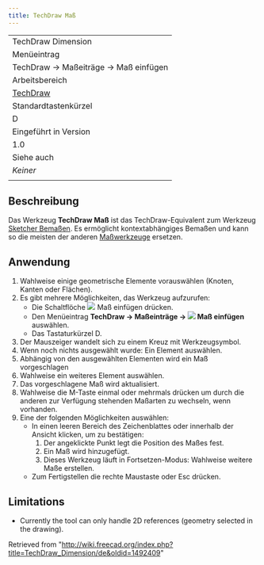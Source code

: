```yaml
---
title: TechDraw Maß
---
```


|                                                            |
| ---------------------------------------------------------- |
| TechDraw Dimension                                         |
| Menüeintrag                                                |
| TechDraw → Maßeiträge → Maß einfügen                       |
| Arbeitsbereich                                             |
| [TechDraw](/TechDraw_Workbench/de "TechDraw Workbench/de") |
| Standardtastenkürzel                                       |
| D                                                          |
| Eingeführt in Version                                      |
| 1.0                                                        |
| Siehe auch                                                 |
| _Keiner_                                                   |
|                                                            |

## Beschreibung

Das Werkzeug **TechDraw Maß** ist das TechDraw-Equivalent zum Werkzeug [Sketcher Bemaßen](/Sketcher_Dimension/de "Sketcher Dimension/de"). Es ermöglicht kontextabhängiges Bemaßen und kann so die meisten der anderen [Maßwerkzeuge](/TechDraw_Workbench/de#Maße "TechDraw Workbench/de") ersetzen.

## Anwendung

1. Wahlweise einige geometrische Elemente vorauswählen (Knoten, Kanten oder Flächen).
2. Es gibt mehrere Möglichkeiten, das Werkzeug aufzurufen:
   - Die Schaltflöche ![](/images/TechDraw_Dimension.svg) Maß einfügen drücken.
   - Den Menüeintrag **TechDraw → Maßeinträge → ![](/images/TechDraw_Dimension.svg) Maß einfügen** auswählen.
   - Das Tastaturkürzel D.
3. Der Mauszeiger wandelt sich zu einem Kreuz mit Werkzeugsymbol.
4. Wenn noch nichts ausgewählt wurde: Ein Element auswählen.
5. Abhängig von den ausgewählten Elementen wird ein Maß vorgeschlagen
6. Wahlweise ein weiteres Element auswählen.
7. Das vorgeschlagene Maß wird aktualisiert.
8. Wahlweise die M-Taste einmal oder mehrmals drücken um durch die anderen zur Verfügung stehenden Maßarten zu wechseln, wenn vorhanden.
9. Eine der folgenden Möglichkeiten auswählen:
   - In einen leeren Bereich des Zeichenblattes oder innerhalb der Ansicht klicken, um zu bestätigen:
     1. Der angeklickte Punkt legt die Position des Maßes fest.
     2. Ein Maß wird hinzugefügt.
     3. Dieses Werkzeug läuft in Fortsetzen-Modus: Wahlweise weitere Maße erstellen.
   - Zum Fertigstellen die rechte Maustaste oder Esc drücken.

## Limitations

- Currently the tool can only handle 2D references (geometry selected in the drawing).

Retrieved from "<http://wiki.freecad.org/index.php?title=TechDraw_Dimension/de&oldid=1492409>"
